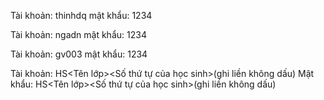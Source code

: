 <!-- Tài khoản và mật khẩu của giáo viên -->
<!-- tài khoản 1 -->
Tài khoản: thinhdq
mật khẩu: 1234
<!-- tài khoản 2 -->
Tài khoản: ngadn
mật khẩu: 1234
<!-- tài khoản 3 -->
Tài khoản: gv003
mật khẩu: 1234
<!-- Tài khoản và mật khẩu của học sinh -->
Tài khoản: HS<Tên lớp><Số thứ tự của học sinh>(ghi liền không dấu)
Mật khẩu: HS<Tên lớp><Số thứ tự của học sinh>(ghi liền không dấu)

